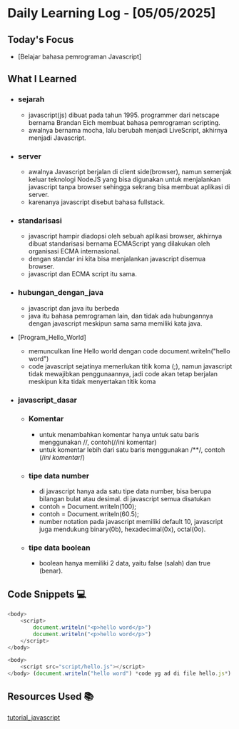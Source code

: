 # Daily Learning Log - [05/05/2025]

## Today's Focus

- [Belajar bahasa pemrograman Javascript]

## What I Learned

- ### sejarah

  - javascript(js) dibuat pada tahun 1995. programmer dari netscape bernama Brandan Eich membuat bahasa pemrograman scripting.
  - awalnya bernama mocha, lalu berubah menjadi LiveScript, akhirnya menjadi Javascript.

- ### server

  - awalnya Javascript berjalan di client side(browser), namun semenjak keluar teknologi NodeJS yang bisa digunakan untuk menjalankan javascript tanpa browser sehingga sekrang bisa membuat aplikasi di server.
  - karenanya javascript disebut bahasa fullstack.

- ### standarisasi

  - javascript hampir diadopsi oleh sebuah aplikasi browser, akhirnya dibuat standarisasi bernama ECMAScript yang dilakukan oleh organisasi ECMA internasional.
  - dengan standar ini kita bisa menjalankan javascript disemua browser.
  - javascript dan ECMA script itu sama.
- ### hubungan_dengan_java

  - javascript dan java itu berbeda
  - java itu bahasa pemrograman lain, dan tidak ada hubungannya dengan javascript meskipun sama sama memiliki kata java.

- [Program_Hello_World]

  - memunculkan line Hello world dengan code
    document.writeln("hello word")
  - code javascript sejatinya memerlukan titik koma (;), namun javascript tidak mewajibkan penggunaannya, jadi code akan tetap berjalan meskipun kita tidak menyertakan titik koma

- ### javascript_dasar
  - ### Komentar
    - untuk menambahkan komentar hanya untuk satu baris menggunakan //, contoh(//ini komentar)
    - untuk komentar lebih dari satu baris menggunakan /**/, contoh (/*ini komentar*/)
  - ### tipe data number
    - di javascript hanya ada satu tipe data number, bisa berupa bilangan bulat atau desimal. di javascript semua disatukan
    - contoh = Document.writeln(100);
    - contoh = Document.writeln(60.5);
    - number notation pada javascript memiliki default 10, javascript juga mendukung binary(0b), hexadecimal(0x), octal(0o).
  - ### tipe data boolean
    - boolean hanya memiliki 2 data, yaitu false (salah) dan true (benar).

## Code Snippets 💻
```typescript
<body>
    <script>
        document.writeln("<p>hello word</p>")
        document.writeln("<p>hello word</p>")
    </script>
</body>

<body>
    <script src="script/hello.js"></script>
</body> (document.writeln("hello word") *code yg ad di file hello.js*)
```
## Resources Used 📚
[tutorial_javascript](https://youtube.com/playlist?list=PL-CtdCApEFH8SS0Gsj9_a0cC0jypFEoSg&si=2GXqQE6Pyee4ME5O)